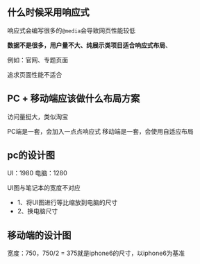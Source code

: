 ## 什么时候采用响应式

响应式会编写很多的`@media`会导致网页性能较低

**数据不是很多，用户量不大、纯展示类项目适合响应式布局**、

例如：官网、专题页面

追求页面性能不适合

## PC + 移动端应该做什么布局方案

访问量挺大，类似淘宝

PC端是一套，会加入一点点响应式
移动端是一套，会使用自适应布局

## pc的设计图

UI：1980
电脑：1280

UI图与笔记本的宽度不对应
- 1、将UI图进行等比缩放到电脑的尺寸
- 2、换电脑尺寸

## 移动端的设计图

宽度：750，750/2 = 375就是iphone6的尺寸，以iphone6为基准

